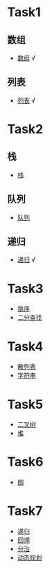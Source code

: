 # Task1

## 数组
-   [数组](https://github.com/GavinAlison/leetcode/blob/master/algorithm/src/main/resources/array.md) √
## 列表
-   [列表](https://github.com/GavinAlison/leetcode/blob/master/algorithm/src/main/resources/list.md) √

# Task2
## 栈
-   [栈](https://github.com/GavinAlison/leetcode/blob/master/algorithm/src/main/resources/stack.md) 

## 队列
-   [队列](https://github.com/GavinAlison/leetcode/blob/master/algorithm/src/main/resources/queue.md) 

## 递归
-   [递归](https://github.com/GavinAlison/leetcode/blob/master/algorithm/src/main/resources/recursion.md) √


# Task3
-   [排序]()
-   [二分查找]()

# Task4
-   [散列表]()
-   [字符串]()


# Task5
-   [二叉树]()
-   [堆]()

# Task6
-   [图]()

# Task7
-   [递归]()
-   [回溯]()
-   [分治]()
-   [动态规划]()